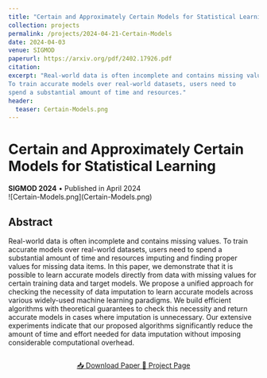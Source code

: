 ```yaml
---
title: "Certain and Approximately Certain Models for Statistical Learning"
collection: projects
permalink: /projects/2024-04-21-Certain-Models
date: 2024-04-03
venue: SIGMOD
paperurl: https://arxiv.org/pdf/2402.17926.pdf
citation: 
excerpt: "Real-world data is often incomplete and contains missing values.
To train accurate models over real-world datasets, users need to
spend a substantial amount of time and resources."
header:
  teaser: Certain-Models.png
---
```


<div class="project-header">
  <h1>Certain and Approximately Certain Models for Statistical Learning</h1>
  <div class="project-meta">
    <strong>SIGMOD 2024</strong> • Published in April 2024
  </div>
</div>

<div class="project-card">
  ![Certain-Models.png](Certain-Models.png)
  
  ## Abstract
  
  Real-world data is often incomplete and contains missing values.
  To train accurate models over real-world datasets, users need to
  spend a substantial amount of time and resources imputing and
  finding proper values for missing data items. In this paper, we
  demonstrate that it is possible to learn accurate models directly from
  data with missing values for certain training data and target models.
  We propose a unified approach for checking the necessity of data
  imputation to learn accurate models across various widely-used
  machine learning paradigms. We build efficient algorithms with
  theoretical guarantees to check this necessity and return accurate
  models in cases where imputation is unnecessary. Our extensive
  experiments indicate that our proposed algorithms significantly
  reduce the amount of time and effort needed for data imputation
  without imposing considerable computational overhead.
</div>

<div style="text-align: center; margin: 2em 0;">
    <a href="https://arxiv.org/pdf/2402.17926.pdf" target="_blank" class="btn-enhanced btn-primary">
        📥 Download Paper
    </a>
    <a href="https://research.engr.oregonstate.edu/idea/ml-over-dirty-data" target="_blank" class="btn-enhanced btn-secondary">
        🔬 Project Page
    </a>
</div>


```

